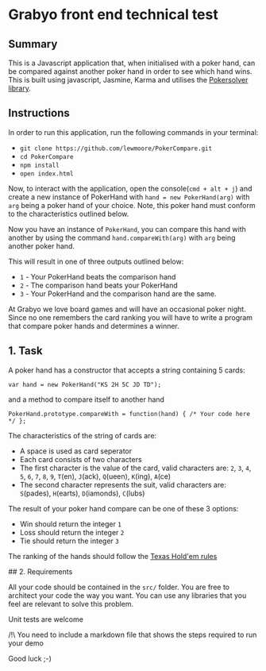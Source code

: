 # Grabyo front end technical test

## Summary

This is a Javascript application that, when initialised with a poker hand, can be compared against another poker hand in order to see which hand wins. This is built using javascript, Jasmine, Karma and utilises the [Pokersolver library](https://github.com/goldfire/pokersolver).

## Instructions

In order to run this application, run the following commands in your terminal:
* `git clone https://github.com/lewmoore/PokerCompare.git`
* `cd PokerCompare`
* `npm install`
* `open index.html`

Now, to interact with the application, open the console(`cmd + alt + j`) and create a new instance of PokerHand with `hand = new PokerHand(arg)` with `arg` being a poker hand of your choice. Note, this poker hand must conform to the characteristics outlined below.

Now you have an instance of `PokerHand`, you can compare this hand with another by using the command `hand.compareWith(arg)` with `arg` being another poker hand.

This will result in one of three outputs outlined below:
* `1` - Your PokerHand beats the comparison hand
* `2` - The comparison hand beats your PokerHand
* `3` - Your PokerHand and the comparison hand are the same.




At Grabyo we love board games and will have an occasional poker night.
Since no one remembers the card ranking you will have to write a program that
compare poker hands and determines a winner.

## 1. Task

A poker hand has a constructor that accepts a string containing 5 cards:

```
var hand = new PokerHand("KS 2H 5C JD TD");
```

and a method to compare itself to another hand

```
PokerHand.prototype.compareWith = function(hand) { /* Your code here */ };
```

The characteristics of the string of cards are:
* A space is used as card seperator
* Each card consists of two characters
* The first character is the value of the card, valid characters are: `2`, `3`, `4`, `5`, `6`, `7`, `8`, `9`, `T`(en), `J`(ack), `Q`(ueen), `K`(ing), `A`(ce)
* The second character represents the suit, valid characters are: `S`(pades), `H`(earts), `D`(iamonds), `C`(lubs)

The result of your poker hand compare can be one of these 3 options:
* Win should return the integer `1`
* Loss should return the integer `2`
* Tie should return the integer `3`

The ranking of the hands should follow the [Texas Hold'em rules](http://freepokerhoney.com/website_images/8245/poker-strategy/poker-hand-rankings.png)

## 2. Requirements

All your code should be contained in the `src/` folder.
You are free to architect your code the way you want. You can use any libraries that you feel are relevant to solve this problem.

Unit tests are welcome

/!\\ You need to include a markdown file that shows the steps required to run your demo

Good luck ;-)
